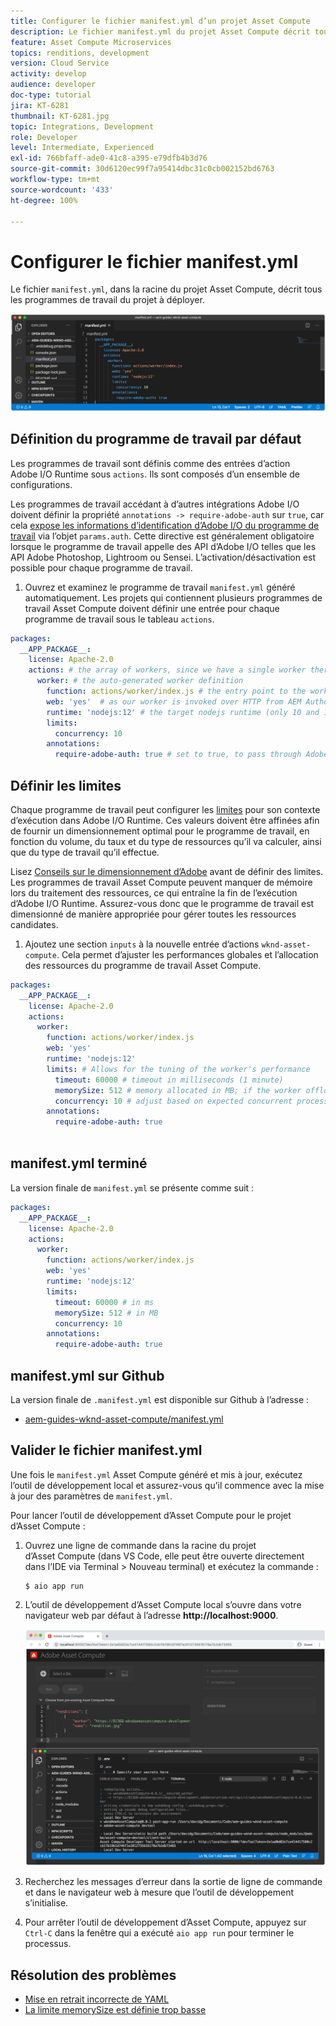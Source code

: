 ```yaml
---
title: Configurer le fichier manifest.yml d’un projet Asset Compute
description: Le fichier manifest.yml du projet Asset Compute décrit tous les programmes de travail du projet à déployer.
feature: Asset Compute Microservices
topics: renditions, development
version: Cloud Service
activity: develop
audience: developer
doc-type: tutorial
jira: KT-6281
thumbnail: KT-6281.jpg
topic: Integrations, Development
role: Developer
level: Intermediate, Experienced
exl-id: 766bfaff-ade0-41c8-a395-e79dfb4b3d76
source-git-commit: 30d6120ec99f7a95414dbc31c0cb002152bd6763
workflow-type: tm+mt
source-wordcount: '433'
ht-degree: 100%

---
```


# Configurer le fichier manifest.yml

Le fichier `manifest.yml`, dans la racine du projet Asset Compute, décrit tous les programmes de travail du projet à déployer.

![manifest.yml](./assets/manifest/manifest.png)

## Définition du programme de travail par défaut

Les programmes de travail sont définis comme des entrées d’action Adobe I/O Runtime sous `actions`. Ils sont composés d’un ensemble de configurations.

Les programmes de travail accédant à d’autres intégrations Adobe I/O doivent définir la propriété `annotations -> require-adobe-auth` sur `true`, car cela [expose les informations d’identification d’Adobe I/O du programme de travail](https://experienceleague.adobe.com/docs/asset-compute/using/extend/develop-custom-application.html?lang=fr#access-adobe-apis) via l’objet `params.auth`. Cette directive est généralement obligatoire lorsque le programme de travail appelle des API d’Adobe I/O telles que les API Adobe Photoshop, Lightroom ou Sensei. L’activation/désactivation est possible pour chaque programme de travail.

1. Ouvrez et examinez le programme de travail `manifest.yml` généré automatiquement. Les projets qui contiennent plusieurs programmes de travail Asset Compute doivent définir une entrée pour chaque programme de travail sous le tableau `actions`.

```yml
packages:
  __APP_PACKAGE__:
    license: Apache-2.0
    actions: # the array of workers, since we have a single worker there is only one entry beneath actions
      worker: # the auto-generated worker definition
        function: actions/worker/index.js # the entry point to the worker 
        web: 'yes'  # as our worker is invoked over HTTP from AEM Author service
        runtime: 'nodejs:12' # the target nodejs runtime (only 10 and 12 are supported)
        limits:
          concurrency: 10
        annotations:
          require-adobe-auth: true # set to true, to pass through Adobe I/O access token/client id via params.auth in the worker, typically required when the worker calls out to Adobe I/O APIs such as the Adobe Photoshop, Lightroom or Sensei APIs.
```

## Définir les limites

Chaque programme de travail peut configurer les [limites](https://www.adobe.io/apis/experienceplatform/runtime/docs.html#!adobedocs/adobeio-runtime/master/guides/system_settings.md) pour son contexte d’exécution dans Adobe I/O Runtime. Ces valeurs doivent être affinées afin de fournir un dimensionnement optimal pour le programme de travail, en fonction du volume, du taux et du type de ressources qu’il va calculer, ainsi que du type de travail qu’il effectue.

Lisez [Conseils sur le dimensionnement d’Adobe](https://experienceleague.adobe.com/docs/asset-compute/using/extend/develop-custom-application.html?lang=fr#sizing-workers) avant de définir des limites. Les programmes de travail Asset Compute peuvent manquer de mémoire lors du traitement des ressources, ce qui entraîne la fin de l’exécution d’Adobe I/O Runtime. Assurez-vous donc que le programme de travail est dimensionné de manière appropriée pour gérer toutes les ressources candidates.

1. Ajoutez une section `inputs` à la nouvelle entrée d’actions `wknd-asset-compute`. Cela permet d’ajuster les performances globales et l’allocation des ressources du programme de travail Asset Compute.

```yml
packages:
  __APP_PACKAGE__:
    license: Apache-2.0
    actions: 
      worker:
        function: actions/worker/index.js 
        web: 'yes' 
        runtime: 'nodejs:12'
        limits: # Allows for the tuning of the worker's performance
          timeout: 60000 # timeout in milliseconds (1 minute)
          memorySize: 512 # memory allocated in MB; if the worker offloads heavy computational work to other Web services this number can be reduced
          concurrency: 10 # adjust based on expected concurrent processing and timeout 
        annotations:
          require-adobe-auth: true
           
```

## manifest.yml terminé

La version finale de `manifest.yml` se présente comme suit :

```yml
packages:
  __APP_PACKAGE__:
    license: Apache-2.0
    actions: 
      worker:
        function: actions/worker/index.js 
        web: 'yes' 
        runtime: 'nodejs:12'
        limits:
          timeout: 60000 # in ms
          memorySize: 512 # in MB
          concurrency: 10 
        annotations:
          require-adobe-auth: true
```

## manifest.yml sur Github

La version finale de `.manifest.yml` est disponible sur Github à l’adresse :

+ [aem-guides-wknd-asset-compute/manifest.yml](https://github.com/adobe/aem-guides-wknd-asset-compute/blob/master/manifest.yml)


## Valider le fichier manifest.yml

Une fois le `manifest.yml` Asset Compute généré et mis à jour, exécutez l’outil de développement local et assurez-vous qu’il commence avec la mise à jour des paramètres de `manifest.yml`.

Pour lancer l’outil de développement d’Asset Compute pour le projet d’Asset Compute :

1. Ouvrez une ligne de commande dans la racine du projet d’Asset Compute (dans VS Code, elle peut être ouverte directement dans l’IDE via Terminal > Nouveau terminal) et exécutez la commande :

   ```
   $ aio app run
   ```

1. L’outil de développement d’Asset Compute local s’ouvre dans votre navigateur web par défaut à l’adresse __http://localhost:9000__.

   ![Exécution de l’application AIO.](assets/environment-variables/aio-app-run.png)

1. Recherchez les messages d’erreur dans la sortie de ligne de commande et dans le navigateur web à mesure que l’outil de développement s’initialise.
1. Pour arrêter l’outil de développement d’Asset Compute, appuyez sur `Ctrl-C` dans la fenêtre qui a exécuté `aio app run` pour terminer le processus.

## Résolution des problèmes

+ [Mise en retrait incorrecte de YAML](../troubleshooting.md#incorrect-yaml-indentation)
+ [La limite memorySize est définie trop basse](../troubleshooting.md#memorysize-limit-is-set-too-low)

